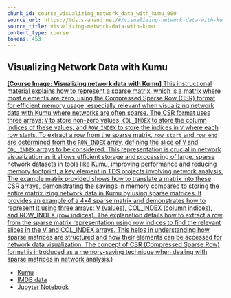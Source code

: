 ```yaml
---
chunk_id: course_visualizing_network_data_with_kumu_000
source_url: https://tds.s-anand.net/#/visualizing-network-data-with-kumu
source_title: visualizing-network-data-with-kumu
content_type: course
tokens: 453
---
```


## Visualizing Network Data with Kumu

[**[Course Image: Visualizing network data with Kumu]** This instructional material explains how to represent a sparse matrix, which is a matrix where most elements are zero, using the Compressed Sparse Row (CSR) format for efficient memory usage, especially relevant when visualizing network data with Kumu where networks are often sparse. The CSR format uses three arrays: `V` to store non-zero values, `COL_INDEX` to store the column indices of these values, and `ROW_INDEX` to store the indices in `V` where each row starts. To extract a row from the sparse matrix, `row_start` and `row_end` are determined from the `ROW_INDEX` array, defining the slice of `V` and `COL_INDEX` arrays to be considered. This representation is crucial in network visualization as it allows efficient storage and processing of large, sparse network datasets in tools like Kumu, improving performance and reducing memory footprint, a key element in TDS projects involving network analysis. The example matrix provided shows how to translate a matrix into these CSR arrays, demonstrating the savings in memory compared to storing the entire matrix.izing network data in Kumu by using sparse matrices. It provides an example of a 4x4 sparse matrix and demonstrates how to represent it using three arrays: V (values), COL_INDEX (column indices), and ROW_INDEX (row indices). The explanation details how to extract a row from the sparse matrix representation using row indices to find the relevant slices in the V and COL_INDEX arrays. This helps in understanding how sparse matrices are structured and how their elements can be accessed for network data visualization. The concept of CSR (Compressed Sparse Row) format is introduced as a memory-saving technique when dealing with sparse matrices in network analysis.)](https://youtu.be/OndB17bigkc)

- [Kumu](https://kumu.io)
- [IMDB data](https://developer.imdb.com/non-commercial-datasets/)
- [Jupyter Notebook](https://colab.research.google.com/drive/1CHR68fw7lZC9H2JtVW4LXpUvNwfM_VE-?usp=sharing)
